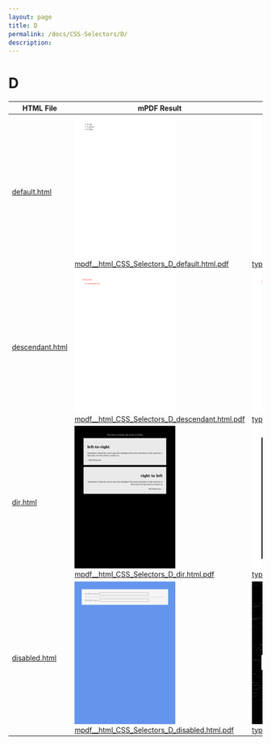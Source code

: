 ```yaml
---
layout: page
title: D
permalink: /docs/CSS-Selectors/D/
description: 
---
```


# D
| HTML File | mPDF Result | typeset.sh Result | PDFreactor Result |
|---------|---------|---------|---------|
| [default.html](/html/CSS%20Selectors/D/default.html) | ![](mpdf__html_CSS_Selectors_D_default.html.png) [mpdf__html_CSS_Selectors_D_default.html.pdf](mpdf__html_CSS_Selectors_D_default.html.pdf) | ![](typeset__html_CSS_Selectors_D_default.html.png) [typeset__html_CSS_Selectors_D_default.html.pdf](typeset__html_CSS_Selectors_D_default.html.pdf) | ![](pdfreactor__html_CSS_Selectors_D_default.html.png) [pdfreactor__html_CSS_Selectors_D_default.html.pdf](pdfreactor__html_CSS_Selectors_D_default.html.pdf) |
| [descendant.html](/html/CSS%20Selectors/D/descendant.html) | ![](mpdf__html_CSS_Selectors_D_descendant.html.png) [mpdf__html_CSS_Selectors_D_descendant.html.pdf](mpdf__html_CSS_Selectors_D_descendant.html.pdf) | ![](typeset__html_CSS_Selectors_D_descendant.html.png) [typeset__html_CSS_Selectors_D_descendant.html.pdf](typeset__html_CSS_Selectors_D_descendant.html.pdf) | ![](pdfreactor__html_CSS_Selectors_D_descendant.html.png) [pdfreactor__html_CSS_Selectors_D_descendant.html.pdf](pdfreactor__html_CSS_Selectors_D_descendant.html.pdf) |
| [dir.html](/html/CSS%20Selectors/D/dir.html) | ![](mpdf__html_CSS_Selectors_D_dir.html.png) [mpdf__html_CSS_Selectors_D_dir.html.pdf](mpdf__html_CSS_Selectors_D_dir.html.pdf) | ![](typeset__html_CSS_Selectors_D_dir.html.png) [typeset__html_CSS_Selectors_D_dir.html.pdf](typeset__html_CSS_Selectors_D_dir.html.pdf) | ![](pdfreactor__html_CSS_Selectors_D_dir.html.png) [pdfreactor__html_CSS_Selectors_D_dir.html.pdf](pdfreactor__html_CSS_Selectors_D_dir.html.pdf) |
| [disabled.html](/html/CSS%20Selectors/D/disabled.html) | ![](mpdf__html_CSS_Selectors_D_disabled.html.png) [mpdf__html_CSS_Selectors_D_disabled.html.pdf](mpdf__html_CSS_Selectors_D_disabled.html.pdf) | ![](typeset__html_CSS_Selectors_D_disabled.html.png) [typeset__html_CSS_Selectors_D_disabled.html.pdf](typeset__html_CSS_Selectors_D_disabled.html.pdf) | ![](pdfreactor__html_CSS_Selectors_D_disabled.html.png) [pdfreactor__html_CSS_Selectors_D_disabled.html.pdf](pdfreactor__html_CSS_Selectors_D_disabled.html.pdf) |
